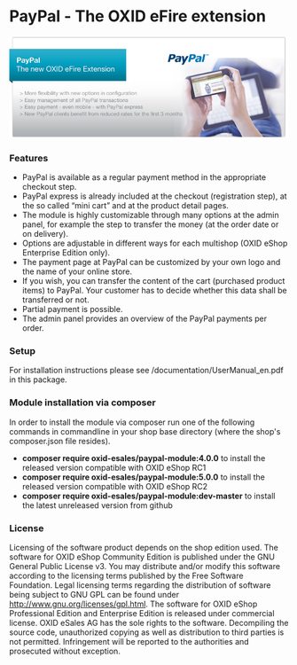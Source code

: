 PayPal - The OXID eFire extension
======

![OXID eFire extension paypal](paypal_banner.jpg)

### Features

* PayPal is available as a regular payment method in the appropriate checkout step.
* PayPal express is already included at the checkout (registration step), at the so called “mini cart” and at the product detail pages.
* The module is highly customizable through many options at the admin panel, for example the step to transfer the money (at the order date or on delivery).
* Options are adjustable in different ways for each multishop (OXID eShop Enterprise Edition only).
* The payment page at PayPal can be customized by your own logo and the name of your online store.
* If you wish, you can transfer the content of the cart (purchased product items) to PayPal. Your customer has to decide whether this data shall be transferred or not.
* Partial payment is possible.
* The admin panel provides an overview of the PayPal payments per order.


### Setup

For installation instructions please see /documentation/UserManual_en.pdf in this package.


### Module installation via composer

In order to install the module via composer run one of the following commands in commandline in your shop base directory 
(where the shop's composer.json file resides).
* **composer require oxid-esales/paypal-module:4.0.0** to install the released version compatible with OXID eShop RC1
* **composer require oxid-esales/paypal-module:5.0.0** to install the released version compatible with OXID eShop RC2
* **composer require oxid-esales/paypal-module:dev-master** to install the latest unreleased version from github

### License

Licensing of the software product depends on the shop edition used.
The software for OXID eShop Community Edition is published under the GNU General Public License v3.
You may distribute and/or modify this software according to the licensing terms published by the Free
Software Foundation. Legal licensing terms regarding the distribution of software being subject to GNU
GPL can be found under http://www.gnu.org/licenses/gpl.html.
The software for OXID eShop Professional Edition and Enterprise Edition is released under commercial
license. OXID eSales AG has the sole rights to the software. Decompiling the source code, unauthorized
copying as well as distribution to third parties is not permitted. Infringement will be reported to the
authorities and prosecuted without exception.
